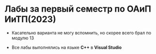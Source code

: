 # Лабы за первый семестр по ОАиП ИиТП(2023)

-  Касательно варианта не могу вспомнить, но скорее всего брал по модулю 13
  
-  Все лабы выполнялись на языке **С++** в **Visual Studio**
